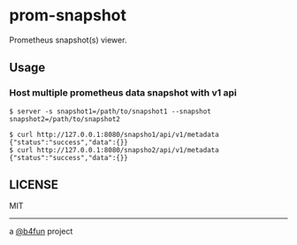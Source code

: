 # prom-snapshot

Prometheus snapshot(s) viewer.

## Usage

### Host multiple prometheus data snapshot with v1 api

```
$ server -s snapshot1=/path/to/snapshot1 --snapshot snapshot2=/path/to/snapshot2
```

```
$ curl http://127.0.0.1:8080/snapsho1/api/v1/metadata
{"status":"success","data":{}}
$ curl http://127.0.0.1:8080/snapsho2/api/v1/metadata
{"status":"success","data":{}}
```

## LICENSE

MIT

---

a [@b4fun][@b4fun] project

[@b4fun]: https://www.build4.fun
